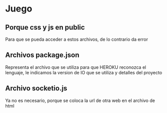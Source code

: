 # Juego


## Porque css y js en public
Para que se pueda acceder a estos archivos, de lo contrario da error


## Archivos package.json
Representa el archivo que se utiliza para que HEROKU reconozca el lenguaje, le indicamos la version de IO 
que se utiliza y detalles del proyecto


## Archivo socketio.js
Ya no es necesario, porque se coloca la url de otra web en el archivo de html
